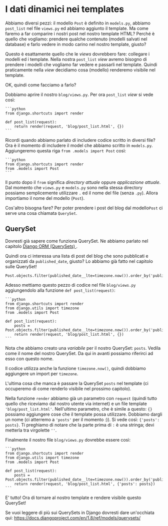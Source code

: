 # I dati dinamici nei templates

Abbiamo diversi pezzi: il modello `Post` è definito in `models.py`, abbiamo `post_list` nel file `views.py` ed abbiamo aggiunto il template. Ma come faremo a far comparire i nostri post nel nostro template HTML? Perché è quello che vogliamo: prendere qualche contenuto (modelli salvati nel database) e farlo vedere in modo carino nel nostro template, giusto?

Questo è esattamente quello che le *views* dovrebbero fare: collegare i modelli ed i template. Nella nostra `post_list` *view* avremo bisogno di prendere i modelli che vogliamo far vedere e passarli nel template. Quindi praticamente nella *view* decidiamo cosa (modello) renderemo visibile nel template.

OK, quindi come facciamo a farlo?

Dobbiamo aprire il nostro `blog/views.py`. Per ora `post_list` *view* si vede così:

    ```python
    from django.shortcuts import render
    
    def post_list(request):
        return render(request, 'blog/post_list.html', {})
    ```

Ricordi quando abbiamo parlato di includere codice scritto in diversi file? Ora è il momento di includere il model che abbiamo scritto in `models.py`. Aggiungeremo questa riga `from .models import Post` così:

    ```python
    from django.shortcuts import render
    from .models import Post
    ```

Il punto dopo il `from` significa *directory attuale* oppure *applicazione attuale*. Dal momento che `views.py` e `models.py` sono nella stessa directory possiamo semplicemente utilizzare `.` ed il nome del file (senza `.py`). Allora importiamo il nome del modello (`Post`).

Cos'altro bisogna fare? Per poter prendere i post del blog dal modello`Post` ci serve una cosa chiamata `QuerySet`.

## QuerySet

Dovresti già sapere come funziona QuerySet. Ne abbiamo parlato nel capitolo [Django ORM (QuerySets) ][1].

 [1]: ../django_orm/README.md

Quindi ora ci interessa una lista di post del blog che sono pubblicati e organizzati da `published_date`, giusto? Lo abbiamo già fatto nel capitolo sulle QuerySet!

    Post.objects.filter(published_date__lte=timezone.now()).order_by('published_date')
    

Adesso mettiamo questo pezzo di codice nel file `blog/views.py` aggiungendolo alla funzione `def post_list(request)`:

    ```python
    from django.shortcuts import render
    from django.utils import timezone
    from .models import Post
    
    def post_list(request):
        posts = Post.objects.filter(published_date__lte=timezone.now()).order_by('published_date')
        return render(request, 'blog/post_list.html', {})
    ```

Nota che abbiamo creato una *variabile* per il nostro QuerySet: `posts`. Vedila come il nome del nostro QuerySet. Da qui in avanti possiamo riferirci ad esso con questo nome.

Il codice utilizza anche la funzione `timezone.now()`, quindi dobbiamo aggiungere un import per `timezone`.

L'ultima cosa che manca è passare la QuerySet `posts` nel template (ci occuperemo di come renderlo visibile nel prossimo capitolo).

Nella funzione `render` abbiamo già un parametro con `request` (quindi tutto quello che riceviamo dal nostro utente via internet) e un file template `'blog/post_list.html'`. Nell'ultimo parametro, che è simile a questo: `{}` possiamo aggiungere cose che il template possa utilizzare. Dobbiamo dargli un nome (ci atterremo a `'posts'` per il momento :)). Si vede così: `{'posts': posts}`. Ti preghiamo di notare che la parte prima di `:` è una stringa; devi metterla tra virgolette `''`.

Finalmente il nostro file `blog/views.py` dovrebbe essere così:

    ```python
    from django.shortcuts import render
    from django.utils import timezone
    from .models import Post
    
    def post_list(request):
        posts = Post.objects.filter(published_date__lte=timezone.now()).order_by('published_date')
        return render(request, 'blog/post_list.html', {'posts': posts})
    ```

E' tutto! Ora di tornare al nostro template e rendere visibile questo QuerySet!

Se vuoi leggere di più sui QuerySets in Django dovresti dare un'occhiata qui: https://docs.djangoproject.com/en/1.8/ref/models/querysets/